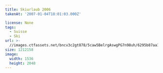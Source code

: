 ```yaml
---
title: Skiurlaub 2006
takenAt: '2007-01-04T18:01:03.000Z'

license: None
tags:
  - Suisse
  - Ski
url: >-
  //images.ctfassets.net/bncv3c2gt878/5caw5BelrgAswgPG7n98uh/6295b87aa11bc07de79429af0cfdc170/skiurlaub-2006_4559650263_o
size: 1212158
image:
  width: 1536
  height: 2048
---
```

